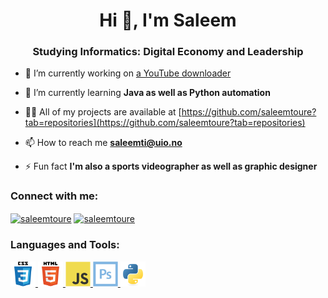 <h1 align="center">Hi 👋, I'm Saleem</h1>
<h3 align="center">Studying Informatics: Digital Economy and Leadership</h3>

- 🔭 I’m currently working on [a YouTube downloader](https://github.com/saleemtoure/learn-python-GUI/tree/main/youtube-downloader)

- 🌱 I’m currently learning **Java as well as Python automation**

- 👨‍💻 All of my projects are available at [https://github.com/saleemtoure?tab=repositories](https://github.com/saleemtoure?tab=repositories)

- 📫 How to reach me **saleemti@uio.no**

- ⚡ Fun fact **I'm also a sports videographer as well as graphic designer**

<h3 align="left">Connect with me:</h3>
<p align="left">
<a href="https://linkedin.com/in/saleemtoureissifou" target="blank"><img align="center" src="https://raw.githubusercontent.com/rahuldkjain/github-profile-readme-generator/master/src/images/icons/Social/linked-in-alt.svg" alt="saleemtoure" height="30" width="40" /></a>
<a href="https://www.leetcode.com/saleemtoure" target="blank"><img align="center" src="https://raw.githubusercontent.com/rahuldkjain/github-profile-readme-generator/master/src/images/icons/Social/leet-code.svg" alt="saleemtoure" height="30" width="40" /></a>
</p>

<h3 align="left">Languages and Tools:</h3>
<p align="left"> <a href="https://www.w3schools.com/css/" target="_blank" rel="noreferrer"> <img src="https://raw.githubusercontent.com/devicons/devicon/master/icons/css3/css3-original-wordmark.svg" alt="css3" width="40" height="40"/> </a> <a href="https://www.w3.org/html/" target="_blank" rel="noreferrer"> <img src="https://raw.githubusercontent.com/devicons/devicon/master/icons/html5/html5-original-wordmark.svg" alt="html5" width="40" height="40"/> </a> <a href="https://developer.mozilla.org/en-US/docs/Web/JavaScript" target="_blank" rel="noreferrer"> <img src="https://raw.githubusercontent.com/devicons/devicon/master/icons/javascript/javascript-original.svg" alt="javascript" width="40" height="40"/> </a> <a href="https://www.photoshop.com/en" target="_blank" rel="noreferrer"> <img src="https://raw.githubusercontent.com/devicons/devicon/master/icons/photoshop/photoshop-line.svg" alt="photoshop" width="40" height="40"/> </a> <a href="https://www.python.org" target="_blank" rel="noreferrer"> <img src="https://raw.githubusercontent.com/devicons/devicon/master/icons/python/python-original.svg" alt="python" width="40" height="40"/> </a> </p>
